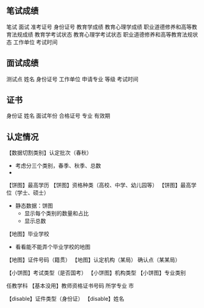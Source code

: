 ## 笔试成绩

笔试
面试
准考证号
身份证号
教育学成绩
教育心理学成绩
职业道德修养和高等教育法规成绩
教育学考试状态
教育心理学考试状态
职业道德修养和高等教育法规状态
工作单位
考试时间


## 面试成绩

测试点
姓名
身份证号
工作单位
申请专业
等级
考试时间


## 证书

身份证
姓名
面试年份
合格证号
专业
有效期

## 认定情况

【数据切割类别】认定批次（春秋）
- 考虑分三个类别，春季、秋季、总数
- 

【饼图】最高学历
【饼图】资格种类（高校、中学、幼儿园等）
【饼图】最高学位（学士、硕士）
- 静态数据：饼图
	- 显示每个类别的数量和占比
	- 显示总数

【地图】毕业学校
- 看看能不能弄个毕业学校的地图

【地图】证件号码（籍贯）
【地图】认定机构（某局）
确认点（某某局）


【小饼图】考试类型（是否国考）
【小饼图】机构类型
【小饼图】专业类别

任教学科
【基本没用】教师资格证书号码
所学专业
市



【disable】证件类型（身份证）
【disable】姓名
